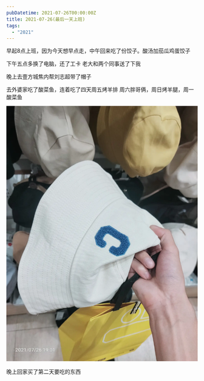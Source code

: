 ```yaml
---
pubDatetime: 2021-07-26T00:00:00Z
title: 2021-07-26(最后一天上班)
tags:
  - "2021"
---
```


早起8点上班，因为今天想早点走，中午回来吃了份饺子。酸汤加茄瓜鸡蛋饺子

下午五点多换了电脑，还了工卡
老大和两个同事送了下我

晚上去壹方城焦内帮刘志超带了帽子

去外婆家吃了酸菜鱼，连着吃了四天周五烤羊排
周六胖哥俩，周日烤羊腿，周一酸菜鱼

![](../../img/6904315-b8fe58329e523a5a.jpg)

晚上回家买了第二天要吃的东西
